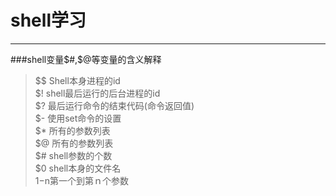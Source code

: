 # shell学习
---

###shell变量$#,$@等变量的含义解释
> $$ Shell本身进程的id  
> $! shell最后运行的后台进程的id   
> $? 最后运行命令的结束代码(命令返回值)  
> $- 使用set命令的设置  
> $* 所有的参数列表  
> $@ 所有的参数列表   
> $# shell参数的个数   
> $0 shell本身的文件名  
> $1-$n第一个到第ｎ个参数
